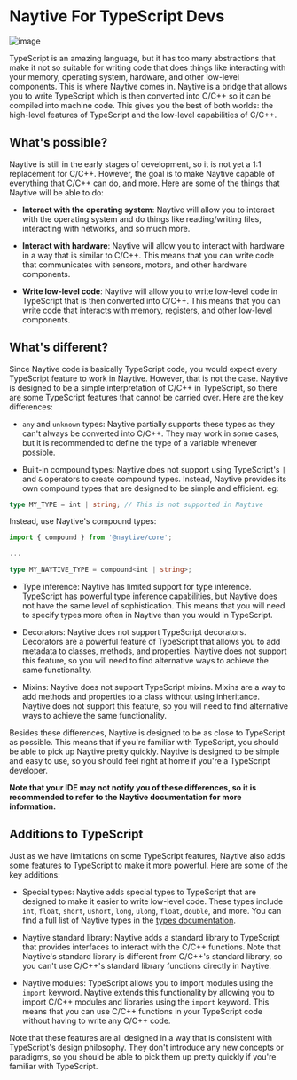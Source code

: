 # Naytive For TypeScript Devs

![image](https://github.com/user-attachments/assets/7f970c90-1465-436c-a1e2-929ad4dacc76)

TypeScript is an amazing language, but it has too many abstractions that make it not so suitable for writing code that does things like interacting with your memory, operating system, hardware, and other low-level components. This is where Naytive comes in. Naytive is a bridge that allows you to write TypeScript which is then converted into C/C++ so it can be compiled into machine code. This gives you the best of both worlds: the high-level features of TypeScript and the low-level capabilities of C/C++.

## What's possible?

Naytive is still in the early stages of development, so it is not yet a 1:1 replacement for C/C++. However, the goal is to make Naytive capable of everything that C/C++ can do, and more. Here are some of the things that Naytive will be able to do:

- **Interact with the operating system**: Naytive will allow you to interact with the operating system and do things like reading/writing files, interacting with networks, and so much more.

- **Interact with hardware**: Naytive will allow you to interact with hardware in a way that is similar to C/C++. This means that you can write code that communicates with sensors, motors, and other hardware components.

- **Write low-level code**: Naytive will allow you to write low-level code in TypeScript that is then converted into C/C++. This means that you can write code that interacts with memory, registers, and other low-level components.

## What's different?

Since Naytive code is basically TypeScript code, you would expect every TypeScript feature to work in Naytive. However, that is not the case. Naytive is designed to be a simple interpretation of C/C++ in TypeScript, so there are some TypeScript features that cannot be carried over. Here are the key differences:

- `any` and `unknown` types: Naytive partially supports these types as they can't always be converted into C/C++. They may work in some cases, but it is recommended to define the type of a variable whenever possible.

- Built-in compound types: Naytive does not support using TypeScript's `|` and `&` operators to create compound types. Instead, Naytive provides its own compound types that are designed to be simple and efficient. eg:

```typescript
type MY_TYPE = int | string; // This is not supported in Naytive
```

Instead, use Naytive's compound types:

```typescript
import { compound } from '@naytive/core';

...

type MY_NAYTIVE_TYPE = compound<int | string>;
```

- Type inference: Naytive has limited support for type inference. TypeScript has powerful type inference capabilities, but Naytive does not have the same level of sophistication. This means that you will need to specify types more often in Naytive than you would in TypeScript.

- Decorators: Naytive does not support TypeScript decorators. Decorators are a powerful feature of TypeScript that allows you to add metadata to classes, methods, and properties. Naytive does not support this feature, so you will need to find alternative ways to achieve the same functionality.

- Mixins: Naytive does not support TypeScript mixins. Mixins are a way to add methods and properties to a class without using inheritance. Naytive does not support this feature, so you will need to find alternative ways to achieve the same functionality.

Besides these differences, Naytive is designed to be as close to TypeScript as possible. This means that if you're familiar with TypeScript, you should be able to pick up Naytive pretty quickly. Naytive is designed to be simple and easy to use, so you should feel right at home if you're a TypeScript developer.

**Note that your IDE may not notify you of these differences, so it is recommended to refer to the Naytive documentation for more information.**

## Additions to TypeScript

Just as we have limitations on some TypeScript features, Naytive also adds some features to TypeScript to make it more powerful. Here are some of the key additions:

- Special types: Naytive adds special types to TypeScript that are designed to make it easier to write low-level code. These types include `int`, `float`, `short`, `ushort`, `long`, `ulong`, `float`, `double`, and more. You can find a full list of Naytive types in the [types documentation](/docs/datatypes/).

- Naytive standard library: Naytive adds a standard library to TypeScript that provides interfaces to interact with the C/C++ functions. Note that Naytive's standard library is different from C/C++'s standard library, so you can't use C/C++'s standard library functions directly in Naytive.

- Naytive modules: TypeScript allows you to import modules using the `import` keyword. Naytive extends this functionality by allowing you to import C/C++ modules and libraries using the `import` keyword. This means that you can use C/C++ functions in your TypeScript code without having to write any C/C++ code.

Note that these features are all designed in a way that is consistent with TypeScript's design philosophy. They don't introduce any new concepts or paradigms, so you should be able to pick them up pretty quickly if you're familiar with TypeScript.
